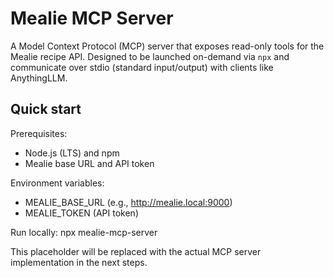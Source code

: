 # Mealie MCP Server

A Model Context Protocol (MCP) server that exposes read-only tools for the Mealie recipe API. Designed to be launched on-demand via `npx` and communicate over stdio (standard input/output) with clients like AnythingLLM.

## Quick start

Prerequisites:
- Node.js (LTS) and npm
- Mealie base URL and API token

Environment variables:
- MEALIE_BASE_URL (e.g., http://mealie.local:9000)
- MEALIE_TOKEN (API token)

Run locally:
npx mealie-mcp-server

This placeholder will be replaced with the actual MCP server implementation in the next steps.

